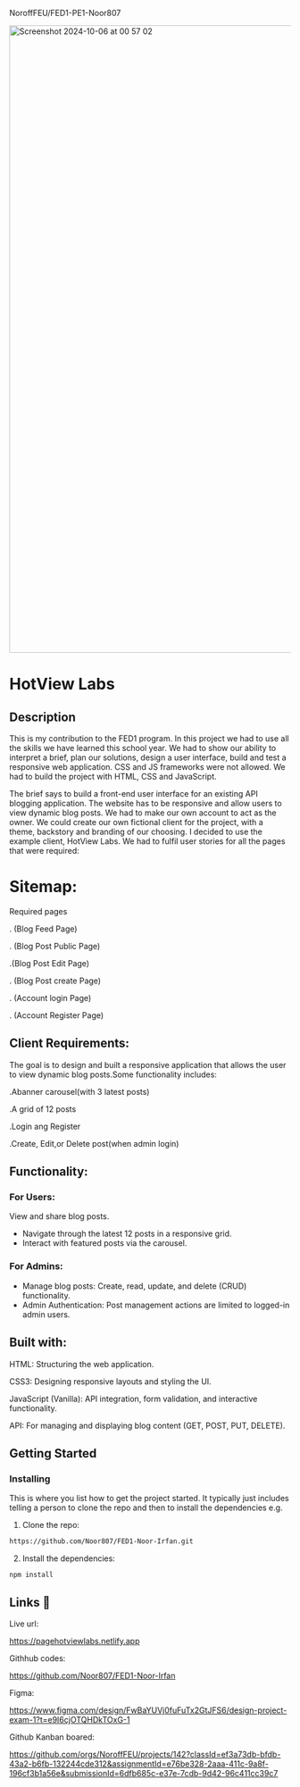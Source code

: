 NoroffFEU/FED1-PE1-Noor807





<img width="1124" alt="Screenshot 2024-10-06 at 00 57 02" src="https://github.com/user-attachments/assets/1631b940-1b06-4aed-b5da-32284d335cd6">














#                         HotView Labs
                                 
                                                                       
##    Description

This is my contribution to the FED1 program. In this project we had to use all the skills we have learned this school year. We had to show our ability to interpret a brief, plan our solutions, design a user interface, build and test a responsive web application. CSS and JS frameworks were not allowed. We had to build the project with HTML, CSS and JavaScript.

The brief says to build a front-end user interface for an existing API blogging application. The website has to be responsive and allow users to view dynamic blog posts. We had to make our own account to act as the owner. We could create our own fictional client for the project, with a theme, backstory and branding of our choosing. I decided to use the example client, HotView Labs. We had to fulfil user stories for all the pages that were required:


# Sitemap:

 Required pages

. (Blog Feed Page)

. (Blog Post Public Page)

.(Blog Post Edit Page)

. (Blog Post create Page)

. (Account login Page)

. (Account Register Page)




## Client Requirements:

The goal is to design and built a responsive application that allows the user to view dynamic blog posts.Some functionality includes:

.Abanner carousel(with 3 latest posts)

.A grid of 12 posts

.Login ang Register

.Create, Edit,or Delete post(when admin login)




## Functionality:

### For Users:

View and share blog posts.

- Navigate through the latest 12 posts in a responsive grid.
- Interact with featured posts via the carousel.


### For Admins: 

- Manage blog posts: Create, read, update, and delete (CRUD) functionality.
- Admin Authentication: Post management actions are limited to logged-in admin users.




## Built with:

HTML:  Structuring the web application.

CSS3:  Designing responsive layouts and styling the UI.

JavaScript (Vanilla):  API integration, form validation, and interactive functionality.

API:  For managing and displaying blog content (GET, POST, PUT, DELETE).




## Getting Started

### Installing

This is where you list how to get the project started. It typically just includes telling a person to clone the repo and then to install the dependencies e.g.

1. Clone the repo:

```bash
https://github.com/Noor807/FED1-Noor-Irfan.git
```

2. Install the dependencies:

```
npm install
```





## Links 🔗

Live url:

https://pagehotviewlabs.netlify.app

Githhub codes:

https://github.com/Noor807/FED1-Noor-Irfan

Figma:

https://www.figma.com/design/FwBaYUVj0fuFuTx2GtJFS6/design-project-exam-1?t=e9I6cjOTQHDkTOxG-1

Github Kanban boared:

https://github.com/orgs/NoroffFEU/projects/142?classId=ef3a73db-bfdb-43a2-b6fb-132244cde312&assignmentId=e76be328-2aaa-411c-9a8f-196cf3b1a56e&submissionId=6dfb685c-e37e-7cdb-9d42-96c411cc39c7











